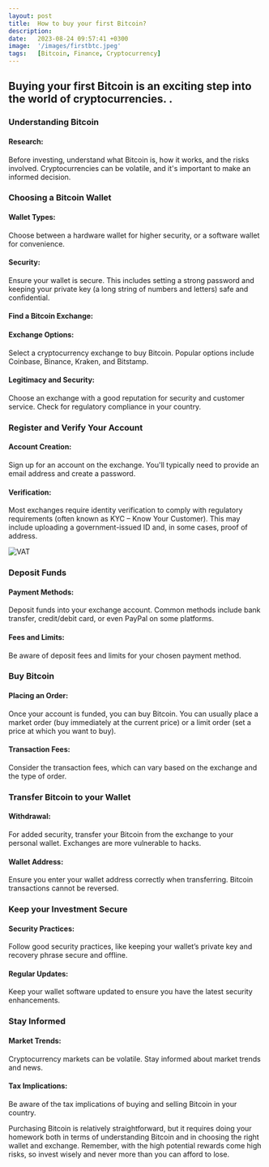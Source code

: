 ```yaml
---
layout: post
title:  How to buy your first Bitcoin?
description:
date:   2023-08-24 09:57:41 +0300
image:  '/images/firstbtc.jpeg'
tags:   [Bitcoin, Finance, Cryptocurrency]
---
```


## Buying your first Bitcoin is an exciting step into the world of cryptocurrencies. .

### Understanding Bitcoin 

#### Research: 
Before investing, understand what Bitcoin is, how it works, and the risks involved. Cryptocurrencies can be volatile, and it's important to make an informed decision.

### Choosing a Bitcoin Wallet 

#### Wallet Types: 
Choose between a hardware wallet for higher security, or a software wallet for convenience.

#### Security: 
Ensure your wallet is secure. This includes setting a strong password and keeping your private key (a long string of numbers and letters) safe and confidential.


#### Find a Bitcoin Exchange: 

#### Exchange Options: 
Select a cryptocurrency exchange to buy Bitcoin. Popular options include Coinbase, Binance, Kraken, and Bitstamp.

#### Legitimacy and Security: 
Choose an exchange with a good reputation for security and customer service. Check for regulatory compliance in your country.


### Register and Verify Your Account

#### Account Creation: 
Sign up for an account on the exchange. You'll typically need to provide an email address and create a password.

#### Verification: 
Most exchanges require identity verification to comply with regulatory requirements (often known as KYC – Know Your Customer). This may include uploading a government-issued ID and, in some cases, proof of address.



![VAT]({{site.baseurl}}/images/coinbase.png)

### Deposit Funds

#### Payment Methods: 
Deposit funds into your exchange account. Common methods include bank transfer, credit/debit card, or even PayPal on some platforms.

#### Fees and Limits: 
Be aware of deposit fees and limits for your chosen payment method.


### Buy Bitcoin

#### Placing an Order: 
Once your account is funded, you can buy Bitcoin. You can usually place a market order (buy immediately at the current price) or a limit order (set a price at which you want to buy).

#### Transaction Fees: 
Consider the transaction fees, which can vary based on the exchange and the type of order.


### Transfer Bitcoin to your Wallet

#### Withdrawal: 
For added security, transfer your Bitcoin from the exchange to your personal wallet. Exchanges are more vulnerable to hacks.

#### Wallet Address: 
Ensure you enter your wallet address correctly when transferring. Bitcoin transactions cannot be reversed.


### Keep your Investment Secure

#### Security Practices: 
Follow good security practices, like keeping your wallet’s private key and recovery phrase secure and offline.

#### Regular Updates: 
Keep your wallet software updated to ensure you have the latest security enhancements.


### Stay Informed

#### Market Trends: 
Cryptocurrency markets can be volatile. Stay informed about market trends and news.

#### Tax Implications: 
Be aware of the tax implications of buying and selling Bitcoin in your country.

Purchasing Bitcoin is relatively straightforward, but it requires doing your homework both in terms of understanding Bitcoin and in choosing the right wallet and exchange. Remember, with the high potential rewards come high risks, so invest wisely and never more than you can afford to lose.
